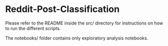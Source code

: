 # Reddit-Post-Classification

Please refer to the README inside the src/ directory for instructions on how to run the different scripts.

The notebooks/ folder contains only exploratory analysis notebooks.
